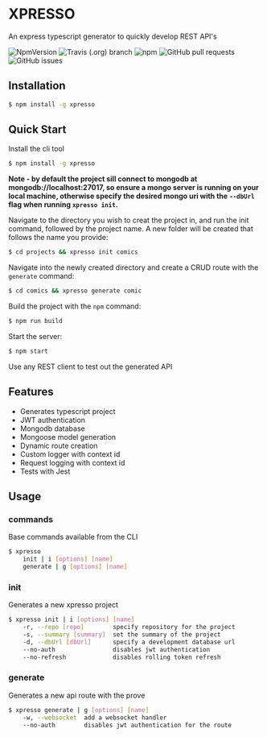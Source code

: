 # XPRESSO

An express typescript generator to quickly develop REST API's

![NpmVersion](https://img.shields.io/npm/v/xpresso.svg)
![Travis (.org) branch](https://img.shields.io/travis/chrispaulsantos/xpresso/develop.svg)
![npm](https://img.shields.io/npm/dt/xpresso.svg)
![GitHub pull requests](https://img.shields.io/github/issues-pr/chrispaulsantos/xpresso.svg)
![GitHub issues](https://img.shields.io/github/issues/chrispaulsantos/xpresso.svg)

## Installation
```bash
$ npm install -g xpresso
```

## Quick Start
Install the cli tool
```bash
$ npm install -g xpresso
```

**Note - by default the project sill connect to mongodb at mongodb://localhost:27017, so ensure a mongo server is running on your local machine, otherwise specify the desired mongo uri with the ``--dbUrl`` flag when running ``xpresso init``.**

Navigate to the directory you wish to creat the project in, and run the init command, followed by the project name. A new folder will be created that follows the name you provide:
```bash
$ cd projects && xpresso init comics
```

Navigate into the newly created directory and create a CRUD route with the ``generate`` command:
```bash
$ cd comics && xpresso generate comic
```

Build the project with the ```npm``` command:
```bash
$ npm run build
```

Start the server:
```bash
$ npm start
```

Use any REST client to test out the generated API

## Features
- Generates typescript project
- JWT authentication
- Mongodb database
- Mongoose model generation
- Dynamic route creation
- Custom logger with context id
- Request logging with context id
- Tests with Jest

## Usage

### commands
Base commands available from the CLI
```bash
$ xpresso
    init | i [options] [name]
    generate | g [options] [name]
```

### init
Generates a new xpresso project
```bash
$ xpresso init | i [options] [name]
    -r, --repo [repo]        specify repository for the project
    -s, --summary [summary]  set the summary of the project
    -d, --dbUrl [dbUrl]      specify a development database url
    --no-auth                disables jwt authentication
    --no-refresh             disables rolling token refresh
```

### generate
Generates a new api route with the prove
```bash
$ xpresso generate | g [options] [name]
    -w, --websocket  add a websocket handler
    --no-auth        disables jwt authentication for the route
```